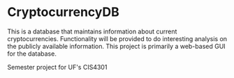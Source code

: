 # CryptocurrencyDB
This is a database that maintains information about current cryptocurrencies. 
Functionality will be provided to do interesting analysis on the publicly available information. 
This project is primarily a web-based GUI for the database.

Semester project for UF's CIS4301
